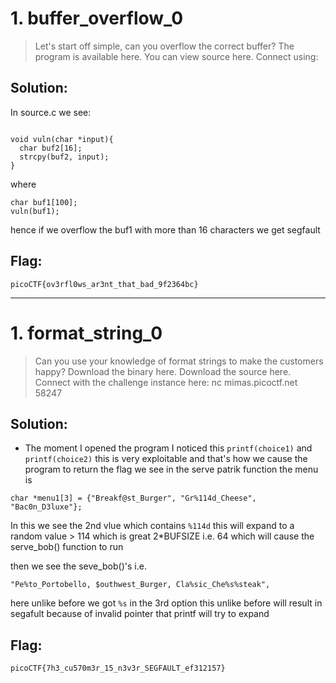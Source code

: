 
# 1. buffer_overflow_0

> Let's start off simple, can you overflow the correct buffer? The program is available here. You can view source here.
Connect using:
## Solution:

In source.c  we see:
```

void vuln(char *input){
  char buf2[16];
  strcpy(buf2, input);
}
```
where
```
char buf1[100];
vuln(buf1);
```
hence if we overflow the buf1 with more than 16 characters we get segfault

## Flag:

```
picoCTF{ov3rfl0ws_ar3nt_that_bad_9f2364bc}
```


***
# 1. format_string_0

> Can you use your knowledge of format strings to make the customers happy?
Download the binary here.
Download the source here.
Connect with the challenge instance here:
nc mimas.picoctf.net 58247
## Solution:

- The moment I opened the program I noticed this `printf(choice1)` and `printf(choice2)` this is very exploitable and that's how we cause the program to return the flag
we see in the serve patrik function the menu is
```
char *menu1[3] = {"Breakf@st_Burger", "Gr%114d_Cheese", "Bac0n_D3luxe"};
```
In this we see the 2nd vlue which contains `%114d` this will expand to a random value > 114 which is great 2*BUFSIZE i.e. 64 which will cause the serve_bob() function to run

then we see the seve_bob()'s i.e.
```
"Pe%to_Portobello, $outhwest_Burger, Cla%sic_Che%s%steak",
```
here unlike before we got `%s` in the 3rd option this unlike before will result in segafult because of invalid pointer that printf will try to expand

## Flag:

```
picoCTF{7h3_cu570m3r_15_n3v3r_SEGFAULT_ef312157}
```

